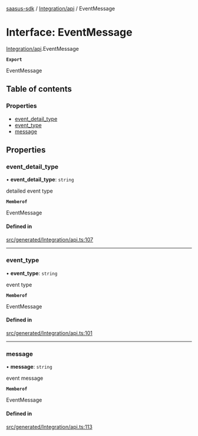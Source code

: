 [saasus-sdk](../README.md) / [Integration/api](../modules/Integration_api.md) / EventMessage

# Interface: EventMessage

[Integration/api](../modules/Integration_api.md).EventMessage

**`Export`**

EventMessage

## Table of contents

### Properties

- [event\_detail\_type](Integration_api.EventMessage.md#event_detail_type)
- [event\_type](Integration_api.EventMessage.md#event_type)
- [message](Integration_api.EventMessage.md#message)

## Properties

### event\_detail\_type

• **event\_detail\_type**: `string`

detailed event type

**`Memberof`**

EventMessage

#### Defined in

[src/generated/Integration/api.ts:107](https://github.com/saasus-platform/saasus-sdk-javascript/blob/2c78b0a/src/generated/Integration/api.ts#L107)

___

### event\_type

• **event\_type**: `string`

event type

**`Memberof`**

EventMessage

#### Defined in

[src/generated/Integration/api.ts:101](https://github.com/saasus-platform/saasus-sdk-javascript/blob/2c78b0a/src/generated/Integration/api.ts#L101)

___

### message

• **message**: `string`

event message

**`Memberof`**

EventMessage

#### Defined in

[src/generated/Integration/api.ts:113](https://github.com/saasus-platform/saasus-sdk-javascript/blob/2c78b0a/src/generated/Integration/api.ts#L113)
